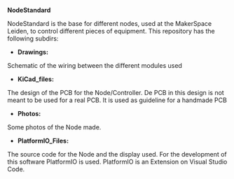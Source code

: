 **NodeStandard**

NodeStandard is the base for different nodes, used at the MakerSpace Leiden, to control different pieces of equipment. This repository has the following subdirs:

- **Drawings:**

Schematic of the wiring between the different modules used

- **KiCad\_files:**

The design of the PCB for the Node/Controller. De PCB in this design is not meant to be used for a real PCB. It is used as guideline for a handmade PCB

- **Photos:**

Some photos of the Node made.

- **PlatformIO\_Files:**

The source code for the Node and the display used. For the development of this software PlatformIO is used. PlatformIO is an Extension on Visual Studio Code.
